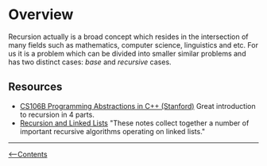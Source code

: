 # Overview

Recursion actually is a broad concept which resides in the intersection of many fields such as mathematics, computer science, linguistics and etc. For us it is a problem which can be divided into smaller similar problems and has two distinct cases: *base* and *recursive* cases.

## Resources

* [CS106B Programming Abstractions in C++ (Stanford)](https://web.stanford.edu/class/archive/cs/cs106b/cs106b.1126/)
Great introduction to recursion in 4 parts.
* [Recursion and Linked Lists](https://www.cs.bu.edu/fac/snyder/cs112/CourseMaterials/LinkedListNotes.Recursion.html)
"These notes collect together a number of important recursive algorithms operating on linked lists."

-----------
[<--Contents](../../../README.md)
